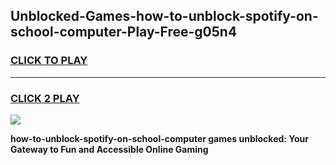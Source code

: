 
## Unblocked-Games-how-to-unblock-spotify-on-school-computer-Play-Free-g05n4
<h3>
<a href="https://premium76.site?title=how-to-unblock-spotify-on-school-computer&ref=18A1">CLICK TO PLAY</a></h3>
<hr>

<h3>
<a href="https://premium76.site?title=how-to-unblock-spotify-on-school-computer&ref=18A1">CLICK 2 PLAY</a>
  
</h3>

<a href="https://premium76.site?title=how-to-unblock-spotify-on-school-computer&ref=18A1"><img src="https://clearcache.store/games.png"></a>


**how-to-unblock-spotify-on-school-computer games unblocked: Your Gateway to Fun and Accessible Online Gaming**
